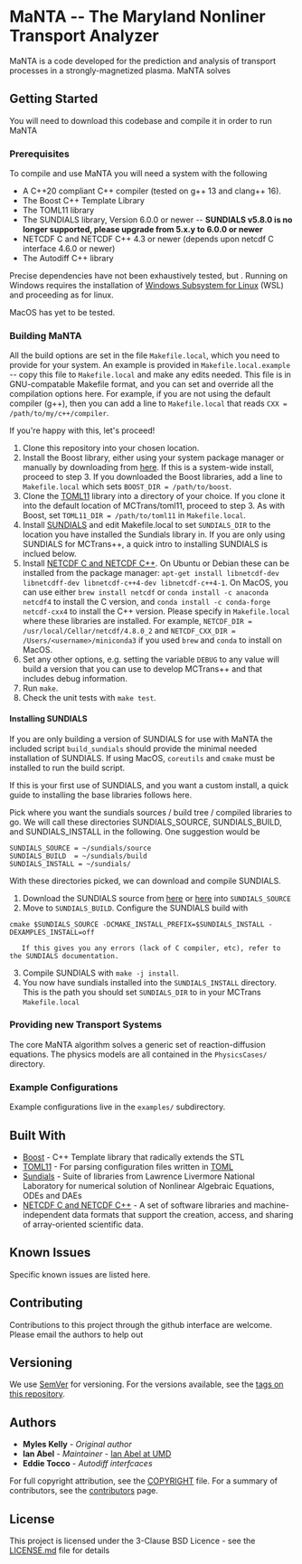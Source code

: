 # MaNTA -- The Maryland Nonliner Transport Analyzer

MaNTA is a code developed for the prediction and analysis of transport processes in a strongly-magnetized plasma.
MaNTA solves

## Getting Started

You will need to download this codebase and compile it in order to run MaNTA

### Prerequisites

To compile and use MaNTA you will need a system with the following

 - A C++20 compliant C++ compiler (tested on g++ 13 and clang++ 16).
 - The Boost C++ Template Library
 - The TOML11 library
 - The SUNDIALS library, Version 6.0.0 or newer -- **SUNDIALS v5.8.0 is no longer supported, please upgrade from 5.x.y to 6.0.0 or newer**
 - NETCDF C and NETCDF C++ 4.3 or newer (depends upon netcdf C interface 4.6.0 or newer)
 - The Autodiff C++ library

Precise dependencies have not been exhaustively tested, but . Running on Windows requires the installation of [Windows Subsystem for Linux](https://docs.microsoft.com/en-us/windows/wsl/install) (WSL) 
and proceeding as for linux.

MacOS has yet to be tested.

### Building MaNTA

All the build options are set in the file `Makefile.local`, which you need to provide for your system.
An example is provided in `Makefile.local.example` -- copy this file to `Makefile.local` and make any edits needed.
This file is in GNU-compatable Makefile format, and you can set and override all the compilation options here.
For example, if you are not using the default compiler (g++), then you can add a line to `Makefile.local` that reads `CXX = /path/to/my/c++/compiler`.

If you're happy with this, let's proceed!

 1. Clone this repository into your chosen location.
 2. Install the Boost library, either using your system package manager or manually by downloading from [here](https://www.boost.org). If this is a system-wide install,
 proceed to step 3. If you downloaded the Boost libraries, add a line to `Makefile.local` which sets `BOOST_DIR = /path/to/boost`.
 3. Clone the [TOML11](http://github.com/toruniina/toml11) library into a directory of your choice. If you clone it into the default location of MCTrans/toml11, proceed to step 3. As with Boost, set `TOML11_DIR = /path/to/toml11` in `Makefile.local`.
 4. Install [SUNDIALS](https://computing.llnl.gov/projects/sundials) and edit Makefile.local to set `SUNDIALS_DIR` to the location you have installed the Sundials library in. If you are only using SUNDIALS for MCTrans++, a quick intro to installing SUNDIALS is inclued below.
 5. Install [NETCDF C and NETCDF C++](https://www.unidata.ucar.edu/software/netcdf/). On Ubuntu or Debian these can be installed from the package manager: `apt-get install libnetcdf-dev libnetcdff-dev libnetcdf-c++4-dev libnetcdf-c++4-1`. 
 On MacOS, you can use either `brew install netcdf` or `conda install -c anaconda netcdf4` to install the C version, and `conda install -c conda-forge netcdf-cxx4` to install the C++ version. 
 Please specify in `Makefile.local` where these libraries are installed. For example, `NETCDF_DIR = /usr/local/Cellar/netcdf/4.8.0_2` and `NETCDF_CXX_DIR = /Users/<username>/miniconda3` if you used `brew` and `conda` to install on MacOS.
 6. Set any other options, e.g. setting the variable `DEBUG` to any value will build a version that you can use to develop MCTrans++ and that includes debug information.
 7. Run `make`.
 8. Check the unit tests with `make test`. 

#### Installing SUNDIALS

If you are only building a version of SUNDIALS for use with MaNTA the included script `build_sundials` should provide
the minimal needed installation of SUNDIALS. If using MacOS, `coreutils` and `cmake` must be installed to run the build script.

If this is your first use of SUNDIALS, and you want a custom install, a quick guide to installing the base libraries follows here.

Pick where you want the sundials sources / build tree / compiled libraries to go. We will call these directories
SUNDIALS_SOURCE, SUNDIALS_BUILD, and SUNDIALS_INSTALL in the following. One suggestion would be
```
SUNDIALS_SOURCE = ~/sundials/source
SUNDIALS_BUILD  = ~/sundials/build
SUNDIALS_INSTALL = ~/sundials/
```

With these directories picked, we can download and compile SUNDIALS.

 1. Download the SUNDIALS source from [here](https://computing.llnl.gov/projects/sundials) or [here](https://github.com/LLNL/sundials) into `SUNDIALS_SOURCE`
 2. Move to `SUNDIALS_BUILD`. Configure the SUNDIALS build with
 ```
 cmake $SUNDIALS_SOURCE -DCMAKE_INSTALL_PREFIX=$SUNDIALS_INSTALL -DEXAMPLES_INSTALL=off
 ```
	   If this gives you any errors (lack of C compiler, etc), refer to the SUNDIALS documentation.
 3. Compile SUNDIALS with `make -j install`.
 4. You now have sundials installed into the `SUNDIALS_INSTALL` directory. This is the path you should set `SUNDIALS_DIR` to in your MCTrans `Makefile.local`

### Providing new Transport Systems

The core MaNTA algorithm solves a generic set of reaction-diffusion equations. The physics models are all contained in the `PhysicsCases/` directory.

### Example Configurations

Example configurations live in the `examples/` subdirectory. 

## Built With

* [Boost](http://boost.org) - C++ Template library that radically extends the STL
* [TOML11](http://github.com/toruniina/toml11) - For parsing configuration files written in [TOML](https://github.com/toml-lang/toml)
* [Sundials](https://computing.llnl.gov/projects/sundials) - Suite of libraries from Lawrence Livermore National Laboratory for numerical solution of Nonlinear Algebraic Equations, ODEs and DAEs
* [NETCDF C and NETCDF C++](https://www.unidata.ucar.edu/software/netcdf/) - A set of software libraries and machine-independent data formats that support the creation, access, and sharing of array-oriented scientific data.

## Known Issues


Specific known issues are listed here.


## Contributing

Contributions to this project through the github interface are welcome. Please email the authors to help out

## Versioning

We use [SemVer](http://semver.org/) for versioning. For the versions available, see the [tags on this repository](https://github.com/ianabel/MaNTA/tags).

## Authors

* **Myles Kelly** - *Original author*
* **Ian Abel** - *Maintainer* - [Ian Abel at UMD](https://ireap.umd.edu/faculty/abel)
* **Eddie Tocco** - *Autodiff interfcaces*

For full copyright attribution, see the [COPYRIGHT](COPYRIGHT) file.
For a summary of contributors, see the [contributors](http://github.com/ianabel/MCTrans/contributors) page.

## License

This project is licensed under the 3-Clause BSD Licence - see the [LICENSE.md](LICENSE.md) file for details
